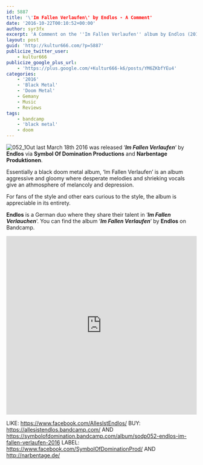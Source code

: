 ```yaml
---
id: 5887
title: '\'Im Fallen Verlaufen\' by Endlos - A Comment'
date: '2016-10-22T00:10:52+00:00'
author: syr3fx
excerpt: 'A Comment on the ''Im Fallen Verlaufen'' album by Endlos (2016).'
layout: post
guid: 'http://kultur666.com/?p=5887'
publicize_twitter_user:
    - kultur666
publicize_google_plus_url:
    - 'https://plus.google.com/+Kultur666-k6/posts/YM6ZKbfYEu4'
categories:
    - '2016'
    - 'Black Metal'
    - 'Doom Metal'
    - Gemany
    - Music
    - Reviews
tags:
    - bandcamp
    - 'black metal'
    - doom
---
```


![052_1](http://localhost:8080/wp-content/uploads/2016/10/052_1.jpg)Out last March 18th 2016 was released ‘***Im Fallen Verlaufen***‘ by **Endlos** via **Symbol Of Domination Productions** and **Narbentage Produktionen**.

Essentially a black doom metal album, ‘Im Fallen Verlaufen’ is an album aggressive and gloomy where desperate melodies and shrieking vocals give an athmosphere of melancoly and depression.

For fans of the style and other ears curious to the style, the album is appreciable in its entirety.

**Endlos** is a German duo where they share their talent in ‘***Im Fallen Verlauchen***‘. You can find the album ‘***Im Fallen Verlaufen***‘ by **Endlos** on Bandcamp.

<iframe style="border: 0; width: 100%; height: 472px;" src="https://bandcamp.com/EmbeddedPlayer/album=2420336017/size=large/bgcol=333333/linkcol=e99708/tracklist=false/transparent=true/" seamless></iframe>

LIKE: <https://www.facebook.com/AllesIstEndlos/>
BUY: <https://allesistendlos.bandcamp.com/> AND <https://symbolofdomination.bandcamp.com/album/sodp052-endlos-im-fallen-verlaufen-2016>
LABEL: <https://www.facebook.com/SymbolOfDominationProd/> AND <http://narbentage.de/>